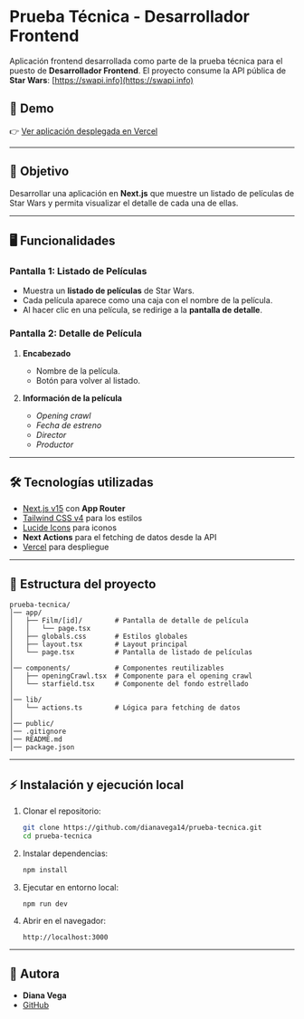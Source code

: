 # Prueba Técnica - Desarrollador Frontend

Aplicación frontend desarrollada como parte de la prueba técnica para el puesto de **Desarrollador Frontend**.
El proyecto consume la API pública de **Star Wars**: [https://swapi.info](https://swapi.info)

## 🚀 Demo

👉 [Ver aplicación desplegada en Vercel](https://prueba-tecnica-tawny-gamma.vercel.app/)

---

## 📌 Objetivo

Desarrollar una aplicación en **Next.js** que muestre un listado de películas de Star Wars y permita visualizar el detalle de cada una de ellas.

---

## 🖥️ Funcionalidades

### Pantalla 1: Listado de Películas

* Muestra un **listado de películas** de Star Wars.
* Cada película aparece como una caja con el nombre de la película.
* Al hacer clic en una película, se redirige a la **pantalla de detalle**.

### Pantalla 2: Detalle de Película

1. **Encabezado**

   * Nombre de la película.
   * Botón para volver al listado.

2. **Información de la película**

   * *Opening crawl*
   * *Fecha de estreno*
   * *Director*
   * *Productor*

---

## 🛠️ Tecnologías utilizadas

* [Next.js v15](https://nextjs.org/) con **App Router**
* [Tailwind CSS v4](https://tailwindcss.com/) para los estilos
* [Lucide Icons](https://lucide.dev/) para iconos
* **Next Actions** para el fetching de datos desde la API
* [Vercel](https://vercel.com/) para despliegue

---

## 📂 Estructura del proyecto

```
prueba-tecnica/
│── app/
│   ├── Film/[id]/        # Pantalla de detalle de película
│   │   └── page.tsx
│   ├── globals.css       # Estilos globales
│   ├── layout.tsx        # Layout principal
│   └── page.tsx          # Pantalla de listado de películas
│
│── components/           # Componentes reutilizables
│   ├── openingCrawl.tsx  # Componente para el opening crawl
│   └── starfield.tsx     # Componente del fondo estrellado
│
│── lib/
│   └── actions.ts        # Lógica para fetching de datos
│
│── public/               
│── .gitignore
│── README.md
│── package.json
```

---

## ⚡ Instalación y ejecución local

1. Clonar el repositorio:

   ```bash
   git clone https://github.com/dianavega14/prueba-tecnica.git
   cd prueba-tecnica
   ```

2. Instalar dependencias:

   ```bash
   npm install
   ```

3. Ejecutar en entorno local:

   ```bash
   npm run dev
   ```

4. Abrir en el navegador:

   ```
   http://localhost:3000
   ```

---

## 👤 Autora

* **Diana Vega**
* [GitHub](https://github.com/dianavega14)

